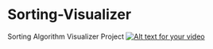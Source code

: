 # Sorting-Visualizer
Sorting Algorithm Visualizer Project
[![Alt text for your video](doc/gifName.gif)](https://www.youtube.com/watch?v=VIDEO-ID)
